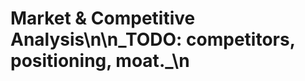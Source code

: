 <!-- status: stub; target: 150+ words -->
# Market & Competitive Analysis\n\n_TODO: competitors, positioning, moat._\n

